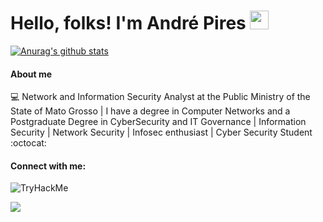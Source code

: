 # Hello, folks! I'm André Pires <img src="https://raw.githubusercontent.com/MartinHeinz/MartinHeinz/master/wave.gif" width="30px">

[![Anurag's github stats](https://github-readme-stats.vercel.app/api?username=piresand&theme=blue-green)](https://github.com/piresand/github-readme-stats)

#### About me

💻 Network and Information Security Analyst at the Public Ministry of the State of Mato Grosso | I have a degree in Computer Networks and a Postgraduate Degree in CyberSecurity and IT Governance | Information Security | Network Security | Infosec enthusiast | Cyber Security Student :octocat:

#### Connect with me:
![TryHackMe](https://tryhackme-badges.s3.amazonaws.com/01db0y.png)

<a href="https://www.linkedin.com/in/piresand" alt="linkedin" target="_blank">
<img src="https://img.shields.io/badge/LinkedIn-piresand.svg?&style=flat-square&logo=linkedin&logoColor=white">
</a>



